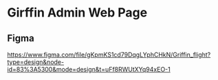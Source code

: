 # Girffin Admin Web Page


## Figma
https://www.figma.com/file/gKpmKS1cd79DqgLYphCHkN/Griffin_flight?type=design&node-id=83%3A5300&mode=design&t=uFf8RWUtXYq94xEO-1